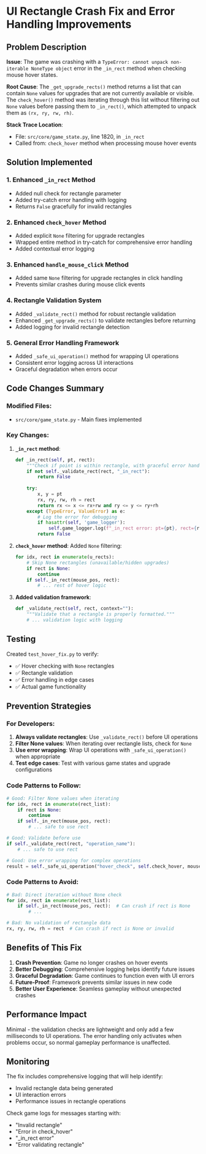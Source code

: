 # UI Rectangle Crash Fix and Error Handling Improvements

## Problem Description

**Issue**: The game was crashing with a `TypeError: cannot unpack non-iterable NoneType object` error in the `_in_rect` method when checking mouse hover states.

**Root Cause**: The `_get_upgrade_rects()` method returns a list that can contain `None` values for upgrades that are not currently available or visible. The `check_hover()` method was iterating through this list without filtering out `None` values before passing them to `_in_rect()`, which attempted to unpack them as `(rx, ry, rw, rh)`.

**Stack Trace Location**: 
- File: `src/core/game_state.py`, line 1820, in `_in_rect`
- Called from: `check_hover` method when processing mouse hover events

## Solution Implemented

### 1. Enhanced `_in_rect` Method
- Added null check for rectangle parameter
- Added try-catch error handling with logging
- Returns `False` gracefully for invalid rectangles

### 2. Enhanced `check_hover` Method  
- Added explicit `None` filtering for upgrade rectangles
- Wrapped entire method in try-catch for comprehensive error handling
- Added contextual error logging

### 3. Enhanced `handle_mouse_click` Method
- Added same `None` filtering for upgrade rectangles in click handling
- Prevents similar crashes during mouse click events

### 4. Rectangle Validation System
- Added `_validate_rect()` method for robust rectangle validation
- Enhanced `_get_upgrade_rects()` to validate rectangles before returning
- Added logging for invalid rectangle detection

### 5. General Error Handling Framework
- Added `_safe_ui_operation()` method for wrapping UI operations
- Consistent error logging across UI interactions
- Graceful degradation when errors occur

## Code Changes Summary

### Modified Files:
- `src/core/game_state.py` - Main fixes implemented

### Key Changes:

1. **`_in_rect` method**:
   ```python
   def _in_rect(self, pt, rect):
       """Check if point is within rectangle, with graceful error handling."""
       if not self._validate_rect(rect, "_in_rect"):
           return False
       
       try:
           x, y = pt
           rx, ry, rw, rh = rect
           return rx <= x <= rx+rw and ry <= y <= ry+rh
       except (TypeError, ValueError) as e:
           # Log the error for debugging
           if hasattr(self, 'game_logger'):
               self.game_logger.log(f"_in_rect error: pt={pt}, rect={rect}, error={e}")
           return False
   ```

2. **`check_hover` method**: Added `None` filtering:
   ```python
   for idx, rect in enumerate(u_rects):
       # Skip None rectangles (unavailable/hidden upgrades)
       if rect is None:
           continue
       if self._in_rect(mouse_pos, rect):
           # ... rest of hover logic
   ```

3. **Added validation framework**:
   ```python
   def _validate_rect(self, rect, context=""):
       """Validate that a rectangle is properly formatted."""
       # ... validation logic with logging
   ```

## Testing

Created `test_hover_fix.py` to verify:
- ✅ Hover checking with `None` rectangles
- ✅ Rectangle validation
- ✅ Error handling in edge cases
- ✅ Actual game functionality

## Prevention Strategies

### For Developers:

1. **Always validate rectangles**: Use `_validate_rect()` before UI operations
2. **Filter None values**: When iterating over rectangle lists, check for `None`
3. **Use error wrapping**: Wrap UI operations with `_safe_ui_operation()` when appropriate
4. **Test edge cases**: Test with various game states and upgrade configurations

### Code Patterns to Follow:

```python
# Good: Filter None values when iterating
for idx, rect in enumerate(rect_list):
    if rect is None:
        continue
    if self._in_rect(mouse_pos, rect):
        # ... safe to use rect

# Good: Validate before use
if self._validate_rect(rect, "operation_name"):
    # ... safe to use rect

# Good: Use error wrapping for complex operations
result = self._safe_ui_operation("hover_check", self.check_hover, mouse_pos, w, h)
```

### Code Patterns to Avoid:

```python
# Bad: Direct iteration without None check
for idx, rect in enumerate(rect_list):
    if self._in_rect(mouse_pos, rect):  # Can crash if rect is None
        # ...

# Bad: No validation of rectangle data
rx, ry, rw, rh = rect  # Can crash if rect is None or invalid
```

## Benefits of This Fix

1. **Crash Prevention**: Game no longer crashes on hover events
2. **Better Debugging**: Comprehensive logging helps identify future issues
3. **Graceful Degradation**: Game continues to function even with UI errors
4. **Future-Proof**: Framework prevents similar issues in new code
5. **Better User Experience**: Seamless gameplay without unexpected crashes

## Performance Impact

Minimal - the validation checks are lightweight and only add a few milliseconds to UI operations. The error handling only activates when problems occur, so normal gameplay performance is unaffected.

## Monitoring

The fix includes comprehensive logging that will help identify:
- Invalid rectangle data being generated
- UI interaction errors
- Performance issues in rectangle operations

Check game logs for messages starting with:
- "Invalid rectangle"
- "Error in check_hover"
- "_in_rect error"
- "Error validating rectangle"
